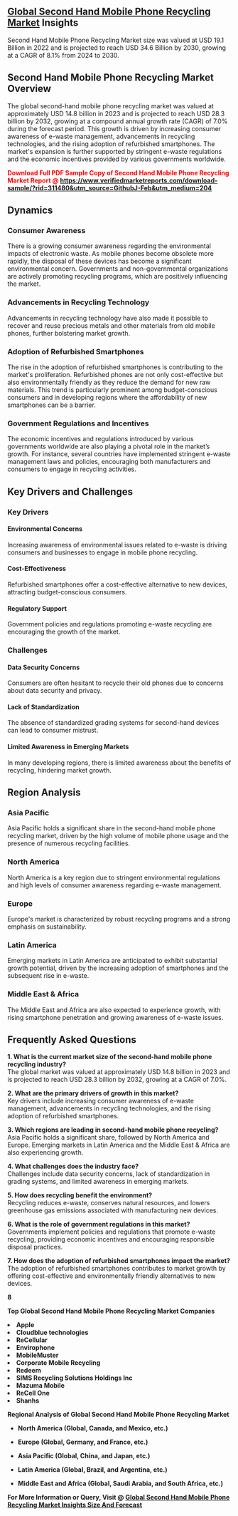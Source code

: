 <h2><a href="https://www.verifiedmarketreports.com/download-sample/?rid=311480&amp;utm_source=GithubJ&amp;utm_medium=204" target="_blank">Global Second Hand Mobile Phone Recycling Market</a> Insights</h2><p>Second Hand Mobile Phone Recycling Market size was valued at USD 19.1 Billion in 2022 and is projected to reach USD 34.6 Billion by 2030, growing at a CAGR of 8.1% from 2024 to 2030.</p><p> <h2>Second Hand Mobile Phone Recycling Market Overview</h2> <p>The global second-hand mobile phone recycling market was valued at approximately USD 14.8 billion in 2023 and is projected to reach USD 28.3 billion by 2032, growing at a compound annual growth rate (CAGR) of 7.0% during the forecast period. This growth is driven by increasing consumer awareness of e-waste management, advancements in recycling technologies, and the rising adoption of refurbished smartphones. The market's expansion is further supported by stringent e-waste regulations and the economic incentives provided by various governments worldwide. </p> <p><strong><p><span class=""><span style="color: #ff0000;"><strong>Download Full PDF Sample Copy of Second Hand Mobile Phone Recycling Market Report</strong> @ </span><a href="https://www.verifiedmarketreports.com/download-sample/?rid=311480&amp;utm_source=GithubJ-Feb&amp;utm_medium=204" target="_blank">https://www.verifiedmarketreports.com/download-sample/?rid=311480&amp;utm_source=GithubJ-Feb&amp;utm_medium=204</a></span></p></strong></p> <h2>Dynamics</h2> <h3>Consumer Awareness</h3> <p>There is a growing consumer awareness regarding the environmental impacts of electronic waste. As mobile phones become obsolete more rapidly, the disposal of these devices has become a significant environmental concern. Governments and non-governmental organizations are actively promoting recycling programs, which are positively influencing the market. </p> <h3>Advancements in Recycling Technology</h3> <p>Advancements in recycling technology have also made it possible to recover and reuse precious metals and other materials from old mobile phones, further bolstering market growth. </p> <h3>Adoption of Refurbished Smartphones</h3> <p>The rise in the adoption of refurbished smartphones is contributing to the market's proliferation. Refurbished phones are not only cost-effective but also environmentally friendly as they reduce the demand for new raw materials. This trend is particularly prominent among budget-conscious consumers and in developing regions where the affordability of new smartphones can be a barrier. </p> <h3>Government Regulations and Incentives</h3> <p>The economic incentives and regulations introduced by various governments worldwide are also playing a pivotal role in the market’s growth. For instance, several countries have implemented stringent e-waste management laws and policies, encouraging both manufacturers and consumers to engage in recycling activities. </p> <h2>Key Drivers and Challenges</h2> <h3>Key Drivers</h3> <h4>Environmental Concerns</h4> <p>Increasing awareness of environmental issues related to e-waste is driving consumers and businesses to engage in mobile phone recycling. </p> <h4>Cost-Effectiveness</h4> <p>Refurbished smartphones offer a cost-effective alternative to new devices, attracting budget-conscious consumers. </p> <h4>Regulatory Support</h4> <p>Government policies and regulations promoting e-waste recycling are encouraging the growth of the market. </p> <h3>Challenges</h3> <h4>Data Security Concerns</h4> <p>Consumers are often hesitant to recycle their old phones due to concerns about data security and privacy. </p> <h4>Lack of Standardization</h4> <p>The absence of standardized grading systems for second-hand devices can lead to consumer mistrust. </p> <h4>Limited Awareness in Emerging Markets</h4> <p>In many developing regions, there is limited awareness about the benefits of recycling, hindering market growth. </p> <h2>Region Analysis</h2> <h3>Asia Pacific</h3> <p>Asia Pacific holds a significant share in the second-hand mobile phone recycling market, driven by the high volume of mobile phone usage and the presence of numerous recycling facilities. </p> <h3>North America</h3> <p>North America is a key region due to stringent environmental regulations and high levels of consumer awareness regarding e-waste management. </p> <h3>Europe</h3> <p>Europe's market is characterized by robust recycling programs and a strong emphasis on sustainability. </p> <h3>Latin America</h3> <p>Emerging markets in Latin America are anticipated to exhibit substantial growth potential, driven by the increasing adoption of smartphones and the subsequent rise in e-waste. </p> <h3>Middle East & Africa</h3> <p>The Middle East and Africa are also expected to experience growth, with rising smartphone penetration and growing awareness of e-waste issues. </p> <h2>Frequently Asked Questions</h2> <p><strong>1. What is the current market size of the second-hand mobile phone recycling industry?</strong><br> The global market was valued at approximately USD 14.8 billion in 2023 and is projected to reach USD 28.3 billion by 2032, growing at a CAGR of 7.0%. </p> <p><strong>2. What are the primary drivers of growth in this market?</strong><br> Key drivers include increasing consumer awareness of e-waste management, advancements in recycling technologies, and the rising adoption of refurbished smartphones. </p> <p><strong>3. Which regions are leading in second-hand mobile phone recycling?</strong><br> Asia Pacific holds a significant share, followed by North America and Europe. Emerging markets in Latin America and the Middle East & Africa are also experiencing growth. </p> <p><strong>4. What challenges does the industry face?</strong><br> Challenges include data security concerns, lack of standardization in grading systems, and limited awareness in emerging markets. </p> <p><strong>5. How does recycling benefit the environment?</strong><br> Recycling reduces e-waste, conserves natural resources, and lowers greenhouse gas emissions associated with manufacturing new devices. </p> <p><strong>6. What is the role of government regulations in this market?</strong><br> Governments implement policies and regulations that promote e-waste recycling, providing economic incentives and encouraging responsible disposal practices. </p> <p><strong>7. How does the adoption of refurbished smartphones impact the market?</strong><br> The adoption of refurbished smartphones contributes to market growth by offering cost-effective and environmentally friendly alternatives to new devices. </p> <p><strong>8</p><p><strong>Top Global Second Hand Mobile Phone Recycling Market Companies</strong></p><div data-test-id=""><p><li>Apple</li><li> Cloudblue technologies</li><li> ReCellular</li><li> Envirophone</li><li> MobileMuster</li><li> Corporate Mobile Recycling</li><li> Redeem</li><li> SIMS Recycling Solutions Holdings Inc</li><li> Mazuma Mobile</li><li> ReCell One</li><li> Shanhs</li></p><div><strong>Regional Analysis of&nbsp;Global Second Hand Mobile Phone Recycling Market</strong></div><ul><li dir="ltr"><p dir="ltr">North America&nbsp;(Global, Canada, and Mexico, etc.)</p></li><li dir="ltr"><p dir="ltr">Europe (Global, Germany, and France, etc.)</p></li><li dir="ltr"><p dir="ltr">Asia Pacific&nbsp;(Global, China, and Japan, etc.)</p></li><li dir="ltr"><p dir="ltr">Latin America&nbsp;(Global, Brazil, and Argentina, etc.)</p></li><li dir="ltr">Middle East and Africa&nbsp;(Global, Saudi Arabia, and South Africa, etc.)</li></ul><p><strong>For More Information or Query, Visit @&nbsp;</strong><strong><a href="https://www.verifiedmarketreports.com/product/second-hand-mobile-phone-recycling-market/?utm_source=GithubJ&amp;utm_medium=204" target="_blank">Global Second Hand Mobile Phone Recycling Market Insights Size And Forecast</a></strong></p></div>
